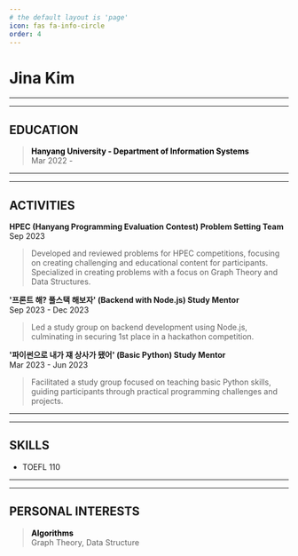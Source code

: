 ```yaml
---
# the default layout is 'page'
icon: fas fa-info-circle
order: 4
---
```



# **Jina Kim**



-----
-----

## **EDUCATION**

> **<span style="color:black">Hanyang University - Department of Information Systems</span>**  
    Mar 2022 - 

-----
-----

## **ACTIVITIES**

**HPEC (Hanyang Programming Evaluation Contest) Problem Setting Team**  
Sep 2023   
> Developed and reviewed problems for HPEC competitions, focusing on creating challenging and educational content for participants.  
> Specialized in creating problems with a focus on Graph Theory and Data Structures.

**'프론트 해? 풀스택 해보자' (Backend with Node.js) Study Mentor**  
Sep 2023 - Dec 2023  
> Led a study group on backend development using Node.js, culminating in securing 1st place in a hackathon competition.

**'파이썬으로 내가 쟤 상사가 됐어' (Basic Python) Study Mentor**  
Mar 2023 - Jun 2023  
> Facilitated a study group focused on teaching basic Python skills, guiding participants through practical programming challenges and projects.

------
------

## **SKILLS**

-  TOEFL 110
  

------
------

## **PERSONAL INTERESTS**

> **<span style="color:black">Algorithms</span>**  
    Graph Theory, Data Structure

